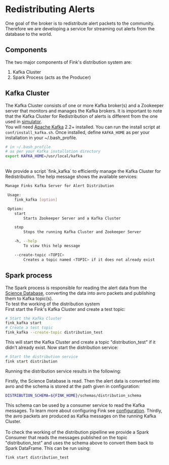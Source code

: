 # Redistributing Alerts

One goal of the broker is to redistribute alert packets to the community. Therefore we are developing a service for streaming out alerts from the database to the world.

## Components

The two major components of Fink's distribution system are:

1. Kafka Cluster
2. Spark Process (acts as the Producer)

## Kafka Cluster
The Kafka Cluster consists of one or more Kafka broker(s) and a Zookeeper server that monitors and manages the Kafka brokers.
It is important to note that the Kafka Cluster for Redistribution of alerts is different from the one used in [simulator](simulator.md).
<br>
You will need [Apache Kafka](https://kafka.apache.org/) 2.2+ installed. You can run the install script at `conf/install_kafka.sh`. Once installed, define `KAFKA_HOME` as per your installation in your ~/.bash_profile.

```bash
# in ~/.bash_profile
# as per your Kafka installation directory
export KAFKA_HOME=/usr/local/kafka
```
<br>
We provide a script `fink_kafka` to efficiently manage the Kafka Cluster for Redistribution. The help message shows the available
services:

```bash
Manage Finks Kafka Server for Alert Distribution 

 Usage:
 	fink_kafka [option]

 Option:
 	start
 		Starts Zookeeper Server and a Kafka Cluster

 	stop
 		Stops the running Kafka Cluster and Zookeeper Server

 	-h, --help
 		To view this help message

 	--create-topic <TOPIC>
 		Creates a topic named <TOPIC> if it does not already exist
```

## Spark process
The Spark process is responsible for reading the alert data from the [Science Database](database.md#science-database-structure),
converting the data into avro packets and publishing them to Kafka topic(s).
<br>
To test the working of the distribution system
<br>
First start the Fink's Kafka Cluster and create a test topic:

```bash
# Start the Kafka Cluster
fink_kafka start
# Create a test topic
fink_kafka --create-topic distribution_test
```

This will start the Kafka Cluster and create a topic "distribution_test" if it didn't already exist.
Now start the distribution service:

```bash
# Start the distribution service
fink start distribution
```
Running the distribution service results in the following:

Firstly, the Science Database is read.
Then the alert data is converted into avro and the schema is stored at the path given in configuration:

```bash
DISTRIBUTION_SCHEMA=${FINK_HOME}/schemas/distribution_schema
```

This schema can be used by a consumer service to read the Kafka messages. To learn more about configuring Fink see [configuration](configuration.md). Thirdly, the avro packets are produced as Kafka messages on the running Kafka Cluster.
<br><br>
To check the working of the distribution pipelline we provide a Spark Consumer that reads the messages published
on the topic "distribution_test" and uses the schema above to convert them back to Spark DataFrame. This can be run using:

```bash
fink start distribution_test
```
